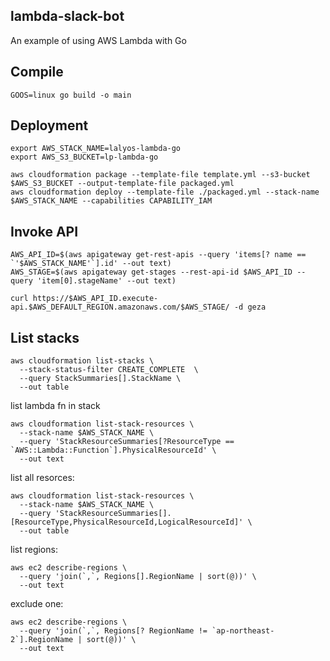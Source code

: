 ## lambda-slack-bot

An example of using AWS Lambda with Go

## Compile

```
GOOS=linux go build -o main
```

## Deployment

```
export AWS_STACK_NAME=lalyos-lambda-go
export AWS_S3_BUCKET=lp-lambda-go

aws cloudformation package --template-file template.yml --s3-bucket $AWS_S3_BUCKET --output-template-file packaged.yml
aws cloudformation deploy --template-file ./packaged.yml --stack-name $AWS_STACK_NAME --capabilities CAPABILITY_IAM
```

## Invoke API

```
AWS_API_ID=$(aws apigateway get-rest-apis --query 'items[? name == `'$AWS_STACK_NAME'`].id' --out text)
AWS_STAGE=$(aws apigateway get-stages --rest-api-id $AWS_API_ID --query 'item[0].stageName' --out text)

curl https://$AWS_API_ID.execute-api.$AWS_DEFAULT_REGION.amazonaws.com/$AWS_STAGE/ -d geza
```

## List stacks

```
aws cloudformation list-stacks \
  --stack-status-filter CREATE_COMPLETE  \
  --query StackSummaries[].StackName \
  --out table
```

list lambda fn in stack
```
aws cloudformation list-stack-resources \
  --stack-name $AWS_STACK_NAME \
  --query 'StackResourceSummaries[?ResourceType == `AWS::Lambda::Function`].PhysicalResourceId' \
  --out text
```

list all resorces:
```
aws cloudformation list-stack-resources \
  --stack-name $AWS_STACK_NAME \
  --query 'StackResourceSummaries[].[ResourceType,PhysicalResourceId,LogicalResourceId]' \
  --out table
```

list regions:
```
aws ec2 describe-regions \
  --query 'join(`,`, Regions[].RegionName | sort(@))' \
  --out text
```

exclude one:
```
aws ec2 describe-regions \
  --query 'join(`,`, Regions[? RegionName != `ap-northeast-2`].RegionName | sort(@))' \
  --out text
```
